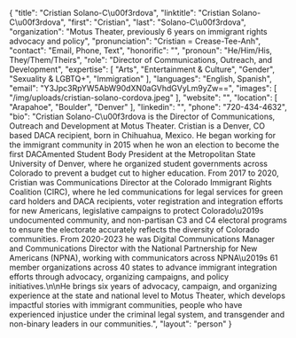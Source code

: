 {
  "title": "Cristian Solano-C\u00f3rdova",
  "linktitle": "Cristian Solano-C\u00f3rdova",
  "first": "Cristian",
  "last": "Solano-C\u00f3rdova",
  "organization": "Motus Theater, previously 6 years on immigrant rights advocacy and policy",
  "pronunciation": "Cristian = Crease-Tee-Anh",
  "contact": "Email, Phone, Text",
  "honorific": "",
  "pronoun": "He/Him/His, They/Them/Theirs",
  "role": "Director of Communications, Outreach, and Development",
  "expertise": [
    "Arts",
    "Entertainment & Culture",
    "Gender",
    "Sexuality & LGBTQ+",
    "Immigration"
  ],
  "languages": "English, Spanish",
  "email": "Y3Jpc3RpYW5AbW90dXN0aGVhdGVyLm9yZw==",
  "images": [
    "/img/uploads/cristian-solano-cordova.jpeg"
  ],
  "website": "",
  "location": [
    "Arapahoe",
    "Boulder",
    "Denver"
  ],
  "linkedin": "",
  "phone": "720-434-4632",
  "bio": "Cristian Solano-C\u00f3rdova is the Director of Communications, Outreach and Development at Motus Theater. Cristian is a Denver, CO based DACA recipient, born in Chihuahua, Mexico. He began working for the immigrant community in 2015 when he won an election to become the first DACAmented Student Body President at the Metropolitan State University of Denver, where he organized student governments across Colorado to prevent a budget cut to higher education. From 2017 to 2020, Cristian was Communications Director at the Colorado Immigrant Rights Coalition (CIRC), where he led communications for legal services for green card holders and DACA recipients, voter registration and integration efforts for new Americans, legislative campaigns to protect Colorado\u2019s undocumented community, and non-partisan C3 and C4 electoral programs to ensure the electorate accurately reflects the diversity of Colorado communities. From 2020-2023 he was Digital Communications Manager and Communications Director with the National Partnership for New Americans (NPNA), working with communicators across NPNA\u2019s 61 member organizations across 40 states to advance immigrant integration efforts through advocacy, organizing campaigns, and policy initiatives.\n\nHe brings six years of advocacy, campaign, and organizing experience at the state and national level to Motus Theater, which develops impactful stories with immigrant communities, people who have experienced injustice under the criminal legal system, and transgender and non-binary leaders in our communities.",
  "layout": "person"
}